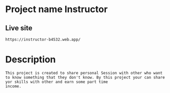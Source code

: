 # Project name Instructor

## Live site
    https://instructor-b4532.web.app/

# Description
    This project is created to share personal Session with other who want to know something that they don't know. By this project your can share yor skills with other and earn some part time
    income.